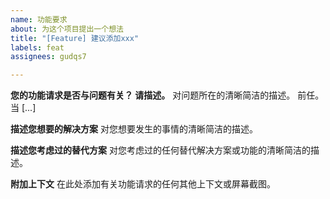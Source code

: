 ```yaml
---
name: 功能要求
about: 为这个项目提出一个想法
title: "[Feature] 建议添加xxx"
labels: feat
assignees: gudqs7

---
```


**您的功能请求是否与问题有关？ 请描述。**
对问题所在的清晰简洁的描述。 前任。 当 [...]

**描述您想要的解决方案**
对您想要发生的事情的清晰简洁的描述。

**描述您考虑过的替代方案**
对您考虑过的任何替代解决方案或功能的清晰简洁的描述。

**附加上下文**
在此处添加有关功能请求的任何其他上下文或屏幕截图。
